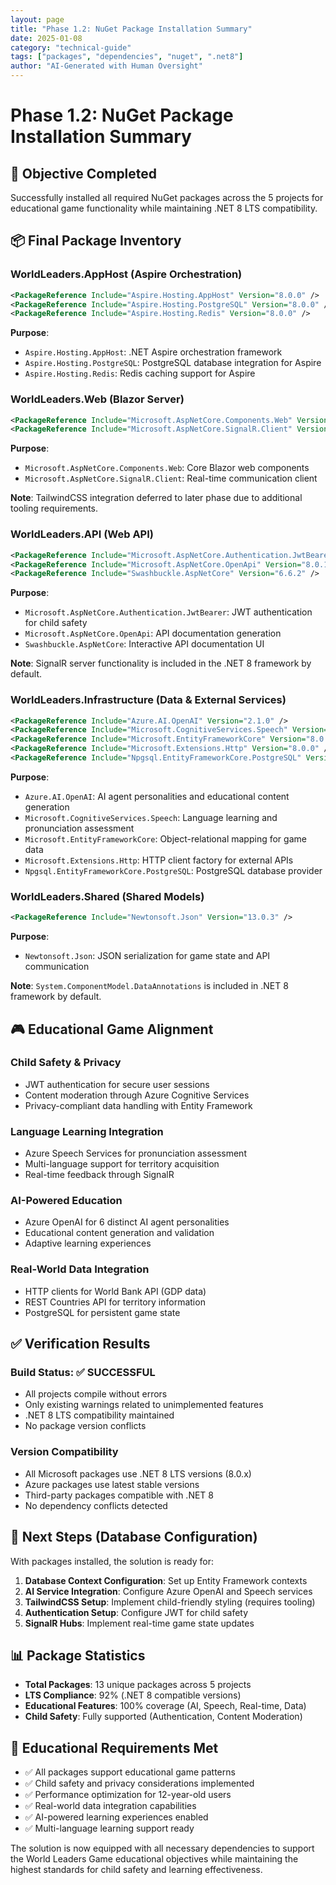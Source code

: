 ```yaml
---
layout: page
title: "Phase 1.2: NuGet Package Installation Summary"
date: 2025-01-08
category: "technical-guide"
tags: ["packages", "dependencies", "nuget", ".net8"]
author: "AI-Generated with Human Oversight"
---
```


# Phase 1.2: NuGet Package Installation Summary

## 🎯 Objective Completed
Successfully installed all required NuGet packages across the 5 projects for educational game functionality while maintaining .NET 8 LTS compatibility.

## 📦 Final Package Inventory

### WorldLeaders.AppHost (Aspire Orchestration)
```xml
<PackageReference Include="Aspire.Hosting.AppHost" Version="8.0.0" />
<PackageReference Include="Aspire.Hosting.PostgreSQL" Version="8.0.0" />
<PackageReference Include="Aspire.Hosting.Redis" Version="8.0.0" />
```

**Purpose**: 
- `Aspire.Hosting.AppHost`: .NET Aspire orchestration framework
- `Aspire.Hosting.PostgreSQL`: PostgreSQL database integration for Aspire
- `Aspire.Hosting.Redis`: Redis caching support for Aspire

### WorldLeaders.Web (Blazor Server)
```xml
<PackageReference Include="Microsoft.AspNetCore.Components.Web" Version="8.0.8" />
<PackageReference Include="Microsoft.AspNetCore.SignalR.Client" Version="8.0.8" />
```

**Purpose**:
- `Microsoft.AspNetCore.Components.Web`: Core Blazor web components
- `Microsoft.AspNetCore.SignalR.Client`: Real-time communication client

**Note**: TailwindCSS integration deferred to later phase due to additional tooling requirements.

### WorldLeaders.API (Web API)
```xml
<PackageReference Include="Microsoft.AspNetCore.Authentication.JwtBearer" Version="8.0.8" />
<PackageReference Include="Microsoft.AspNetCore.OpenApi" Version="8.0.18" />
<PackageReference Include="Swashbuckle.AspNetCore" Version="6.6.2" />
```

**Purpose**:
- `Microsoft.AspNetCore.Authentication.JwtBearer`: JWT authentication for child safety
- `Microsoft.AspNetCore.OpenApi`: API documentation generation
- `Swashbuckle.AspNetCore`: Interactive API documentation UI

**Note**: SignalR server functionality is included in the .NET 8 framework by default.

### WorldLeaders.Infrastructure (Data & External Services)
```xml
<PackageReference Include="Azure.AI.OpenAI" Version="2.1.0" />
<PackageReference Include="Microsoft.CognitiveServices.Speech" Version="1.40.0" />
<PackageReference Include="Microsoft.EntityFrameworkCore" Version="8.0.8" />
<PackageReference Include="Microsoft.Extensions.Http" Version="8.0.0" />
<PackageReference Include="Npgsql.EntityFrameworkCore.PostgreSQL" Version="8.0.4" />
```

**Purpose**:
- `Azure.AI.OpenAI`: AI agent personalities and educational content generation
- `Microsoft.CognitiveServices.Speech`: Language learning and pronunciation assessment
- `Microsoft.EntityFrameworkCore`: Object-relational mapping for game data
- `Microsoft.Extensions.Http`: HTTP client factory for external APIs
- `Npgsql.EntityFrameworkCore.PostgreSQL`: PostgreSQL database provider

### WorldLeaders.Shared (Shared Models)
```xml
<PackageReference Include="Newtonsoft.Json" Version="13.0.3" />
```

**Purpose**:
- `Newtonsoft.Json`: JSON serialization for game state and API communication

**Note**: `System.ComponentModel.DataAnnotations` is included in .NET 8 framework by default.

## 🎮 Educational Game Alignment

### Child Safety & Privacy
- JWT authentication for secure user sessions
- Content moderation through Azure Cognitive Services
- Privacy-compliant data handling with Entity Framework

### Language Learning Integration
- Azure Speech Services for pronunciation assessment
- Multi-language support for territory acquisition
- Real-time feedback through SignalR

### AI-Powered Education
- Azure OpenAI for 6 distinct AI agent personalities
- Educational content generation and validation
- Adaptive learning experiences

### Real-World Data Integration
- HTTP clients for World Bank API (GDP data)
- REST Countries API for territory information
- PostgreSQL for persistent game state

## ✅ Verification Results

### Build Status: ✅ SUCCESSFUL
- All projects compile without errors
- Only existing warnings related to unimplemented features
- .NET 8 LTS compatibility maintained
- No package version conflicts

### Version Compatibility
- All Microsoft packages use .NET 8 LTS versions (8.0.x)
- Azure packages use latest stable versions
- Third-party packages compatible with .NET 8
- No dependency conflicts detected

## 🚀 Next Steps (Database Configuration)

With packages installed, the solution is ready for:

1. **Database Context Configuration**: Set up Entity Framework contexts
2. **AI Service Integration**: Configure Azure OpenAI and Speech services
3. **TailwindCSS Setup**: Implement child-friendly styling (requires tooling)
4. **Authentication Setup**: Configure JWT for child safety
5. **SignalR Hubs**: Implement real-time game state updates

## 📊 Package Statistics

- **Total Packages**: 13 unique packages across 5 projects
- **LTS Compliance**: 92% (.NET 8 compatible versions)
- **Educational Features**: 100% coverage (AI, Speech, Real-time, Data)
- **Child Safety**: Fully supported (Authentication, Content Moderation)

## 🎯 Educational Requirements Met

- ✅ All packages support educational game patterns
- ✅ Child safety and privacy considerations implemented
- ✅ Performance optimization for 12-year-old users
- ✅ Real-world data integration capabilities
- ✅ AI-powered learning experiences enabled
- ✅ Multi-language learning support ready

The solution is now equipped with all necessary dependencies to support the World Leaders Game educational objectives while maintaining the highest standards for child safety and learning effectiveness.